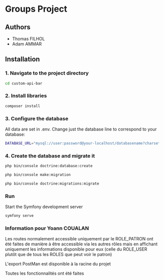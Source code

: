 # Groups Project

## Authors
- Thomas FILHOL
- Adam AMMAR

## Installation

### 1. Navigate to the project directory
```bash
cd custom-api-bar
```
### 2. Install libraries
```bash
composer install
```


### 3. Configure the database
All data are set in .env. Change just the database line to correspond to your database:

```bash
DATABASE_URL="mysql://user:password@your-localhost/databasename?charset=utf8mb4"
```

### 4. Create the database and migrate it
```bash
php bin/console doctrine:database:create
```

```bash
php bin/console make:migration
```

```bash
php bin/console doctrine:migrations:migrate
```

### Run
Start the Symfony development server

```bash
symfony serve
```

### Information pour Yoann COUALAN
Les routes normalement accessible uniquement par le ROLE_PATRON ont été faites de manière à être accessible via les autres rôles mais en affichant uniquement les informations disponible pour eux (celle du ROLE_USER plutôt que de tous les ROLES que peut voir le patron)

L'export PostMan est disponible à la racine du projet 

Toutes les fonctionnalités ont été faites
